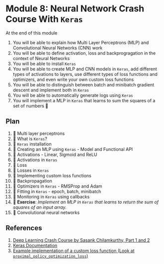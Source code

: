 # Module 8: Neural Network Crash Course With `Keras`

At the end of this module

1. You will be able to explain how Multi Layer Perceptrons (MLP) and Convolutional Neural Networks (CNN) work
2. You will be able to define activation, loss and backprogragation in the context of Neural Networks
3. You will be able to install `Keras`
4. You will be able to create MLP and CNN models in `Keras`, add different types of activations to layers, 
use different types of loss functions and optimizers, and even write your own custom loss functions
5. You will be able to distinguish between batch and minibatch gradient descent and implement both in `Keras`
6. You will be able to automatically generate logs using `Keras`
7. You will implement a MLP in `Keras` that learns to sum the squares of a set of numbers :tada:

## Plan

1. :movie_camera: Multi layer perceptrons
2. :movie_camera: What is `Keras`?
3. :movie_camera: `Keras` installation
4. :movie_camera: Creating an MLP using `Keras` - Model and Functional API
5. :movie_camera: Activations - Linear, Sigmoid and ReLU
6. :movie_camera: Activations in `Keras`
7. :movie_camera: Loss
8. :movie_camera: Losses in `Keras`
9. :movie_camera: Implementing custom loss functions
10. :movie_camera: Backpropagation
11. :movie_camera: Optimizers in `Keras` - RMSProp and Adam
12. :movie_camera: Fitting in `Keras` - epoch, batch, minibatch
13. :movie_camera: Monitoring in `Keras` using callbacks
12. :pencil: **Exercise**: *Implement an MLP in `Keras` that learns to return the sum of squares of an input array.*
13. :movie_camera: Convolutional neural networks

## References

1. [Deep Learning Crash Course by Sasank Chilamkurthy, Part 1 and 2](https://chsasank.github.io/deep-learning-crash-course-1.html)
2. [Keras Documentation](https://keras.io/)
3. [Example implementation of a custom loss function (Look at `proximal_policy_optimization_loss`)](https://github.com/OctThe16th/PPO-Keras/blob/master/Main.py)
